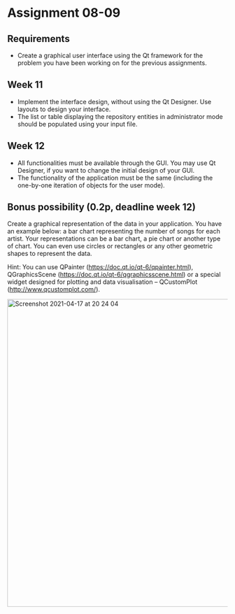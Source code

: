 # Assignment 08-09

## Requirements
- Create a graphical user interface using the Qt framework for the problem you have been working on for the previous assignments.

## Week 11
- Implement the interface design, without using the Qt Designer. Use layouts to design your interface.
- The list or table displaying the repository entities in administrator mode should be populated using your input file. 

## Week 12 
-	All functionalities must be available through the GUI. You may use Qt Designer, if you want to change the initial design of your GUI.
-	The functionality of the application must be the same (including the one-by-one iteration of objects for the user mode).

## Bonus possibility (0.2p, deadline week 12)
Create a graphical representation of the data in your application. You have an example below: a bar chart representing the number of songs for each artist. Your representations can be a bar chart, a pie chart or another type of chart. You can even use circles or rectangles or any other geometric shapes to represent the data.

Hint: You can use QPainter (https://doc.qt.io/qt-6/qpainter.html), QGraphicsScene (https://doc.qt.io/qt-6/qgraphicsscene.html) or a special widget designed for plotting and data visualisation – QCustomPlot (http://www.qcustomplot.com/).

<img width="704" alt="Screenshot 2021-04-17 at 20 24 04" src="https://user-images.githubusercontent.com/25611695/115121335-df0f7e00-9fba-11eb-8839-40cd55da1d69.png">

